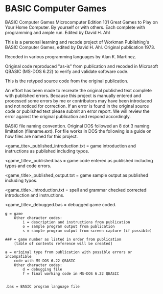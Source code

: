# BASIC Computer Games

BASIC Computer Games
Microcomputer Edition
101 Great Games to Play on Your Home Computer.
By yourself or with others.  Each complete with
programming and ample run.
Edited by David H. Ahl


This is a personal learning and recode project of Workman Publishing's BASIC 
Computer Games, edited by David H. Ahl.
Original publication 1973.

Recoded in various programming languages by Alan K. Martinez.

Original code reproduced "as-is" from publication and recoded in
Microsoft QBASIC (MS-DOS 6.22) to verify and validate software code.

This is the retyped source code from the original publication.

An effort has been made to recreate the original published text complete with
published errors.  Because this project is manually entered and processed some
errors by me or contributors may have been introduced and not noticed for
correction.  If an error is found in the original source code or published
text please submit an error report.  We will review the error against the
original publication and respond accordingly.

BASIC file naming convention.
Original DOS followed an 8 dot 3 naming limitation (filename.ext).
For file works in DOS the following is a guide on how files are named
for this project.

<game_tite>_published_introduction.txt = game introduction and instructions as published including typos.

<game_title>_published.bas = game code entered as published including typos and code errors.

<game_title>_published_output.txt = game sample output as published including typos.

<game_title>_introduction.txt = spell and grammar checked corrected introduction and instructions.

<game_title>_debugged.bas = debugged game coded.


    g = game
        Other character codes:
            i = description and instructions from publication
            o = sample program output from publication
            s = sample program output from screen capture (if possible)
        
    ### = game number as listed in order from publication
        (table of contents reference will be created)

    a = original type from publication with possible errors or incompatible
        code with MS-DOS 6.22 QBASIC
        Other character codes:
            d = debugging file
            f = final working code in MS-DOS 6.22 QBASIC

        
    .bas = BASIC program language file

